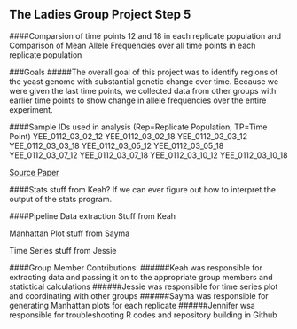 ## The Ladies Group Project Step 5 
####Comparsion of time points 12 and 18 in each replicate population and Comparison of Mean Allele Frequencies over all time points in each replicate population


###Goals
#####The overall goal of this project was to identify regions of the yeast genome with substantial genetic change over time. Because we were given the last time points, we collected data from other groups with earlier time points to show change in allele frequencies over the entire experiment.

####Sample IDs used in analysis (Rep=Replicate Population, TP=Time Point)
    YEE_0112_03_02_12
    YEE_0112_03_02_18
    YEE_0112_03_03_12
    YEE_0112_03_03_18
    YEE_0112_03_05_12
    YEE_0112_03_05_18
    YEE_0112_03_07_12
    YEE_0112_03_07_18
    YEE_0112_03_10_12
    YEE_0112_03_10_18

[Source Paper](http://www.ncbi.nlm.nih.gov/pubmed/25172959)

####Stats stuff from Keah? If we can ever figure out how to interpret the output of the stats program.

####Pipeline
Data extraction Stuff from Keah 

Manhattan Plot stuff from Sayma

Time Series stuff from Jessie 


####Group Member Contributions:
######Keah was responsible for extracting data and passing it on to the appropriate group members and statictical calculations
######Jessie was responsible for time series plot and coordinating with other groups
######Sayma was responsible for generating Manhattan plots for each replicate
######Jennifer wsa responsible for troubleshooting R codes and repository building in Github
